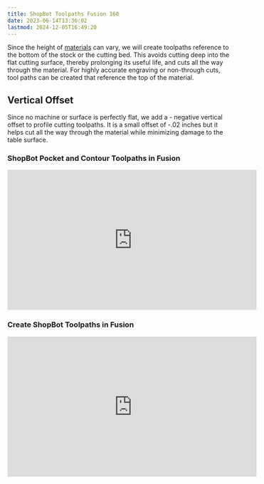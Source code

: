 ```yaml
---
title: ShopBot Toolpaths Fusion 360
date: 2023-06-14T13:36:02
lastmod: 2024-12-05T16:49:20
---
```


Since the height of [materials](../../making/materials-for-making.md) can vary, we will create toolpaths reference to the bottom of the stock or the cutting bed. This avoids cutting deep into the flat cutting surface, thereby prolonging its useful life, and cuts all the way through the material. For highly accurate engraving or non-through cuts, tool paths can be created that reference the top of the material.

## Vertical Offset

Since no machine or surface is perfectly flat, we add a - negative vertical offset to profile cutting toolpaths. It is a small offset of -.02 inches but it helps cut all the way through the material while minimizing damage to the table surface.

<div class="video-grid">
<div class="video-card">

### ShopBot Pocket and Contour Toolpaths in Fusion

<div class="iframe-16-9-container"><iframe class="youTubeIframe" width="560" height="315" src="https://www.youtube.com/embed/lXSVlk3FqHc?si=MVXTpBmRmqAPVo6P?rel=0" title="YouTube video player" frameborder="0" allow="accelerometer; autoplay; clipboard-write; encrypted-media; gyroscope; picture-in-picture; web-share" referrerpolicy="strict-origin-when-cross-origin" allowfullscreen></iframe>
</div>
</div>

<div class="video-card">

### Create ShopBot Toolpaths in Fusion

<div class="iframe-16-9-container"><iframe class="youTubeIframe" width="560" height="315" src="https://www.youtube.com/embed/_G-0i8BFEFs?rel=0" title="YouTube video player" frameborder="0" allow="accelerometer; autoplay; clipboard-write; encrypted-media; gyroscope; picture-in-picture; web-share" referrerpolicy="strict-origin-when-cross-origin" allowfullscreen></iframe>
</div>
</div>

</div>

